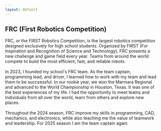 ```yaml
---
layout: default
---
```


## FRC (First Robotics Competition)

FRC, or the FIRST Robotics Competition, is the largest robotics competition designed exclusively for high school students. Organized by FIRST (For Inspiration and Recognition of Science and Technology), FRC presents a new challenge and game field every year. Teams from around the world compete to build the most efficient, fast, and reliable robots.<br>
<br>
In 2023, I founded my school's FRC team. As the team captain, programming lead, and driver, I learned how to work with my team and lead them to be succsessful. In our rookie year, we won the Marmara Regional and advanced to the World Championship in Houston, Texas. It was one of the best experiences of my life. I had the opportunity to meet teams and individuals from all over the world, learn from others and explore new places.<br>
<br>
Throughout the 2024 season, FRC improve my skills in programming, CAD, mechanics, and electronics, while also teaching me the value of teamwork and leadership. For 2025 season I am the team captain again. 